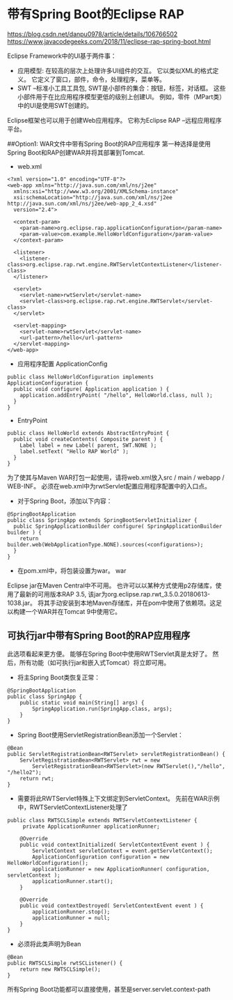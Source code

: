 # 带有Spring Boot的Eclipse RAP
https://blog.csdn.net/danpu0978/article/details/106766502
https://www.javacodegeeks.com/2018/11/eclipse-rap-spring-boot.html

 Eclipse Framework中的UI基于两件事：
- 应用模型: 在较高的层次上处理许多UI组件的交互。 它以类似XML的格式定义。 它定义了窗口，部件，命令，处理程序，菜单等。
- SWT –标准小工具工具包, SWT是小部件的集合：按钮，标签，对话框。 这些小部件用于在比应用程序模型更低的级别上创建UI。 例如，零件（MPart类）中的UI是使用SWT创建的。 

Eclipse框架也可以用于创建Web应用程序。 它称为Eclipse RAP –远程应用程序平台。

##Option1: WAR文件中带有Spring Boot的RAP应用程序
第一种选择是使用Spring Boot和RAP创建WAR并将其部署到Tomcat.
- web.xml
```
<?xml version="1.0" encoding="UTF-8"?>
<web-app xmlns="http://java.sun.com/xml/ns/j2ee"
  xmlns:xsi="http://www.w3.org/2001/XMLSchema-instance"
  xsi:schemaLocation="http://java.sun.com/xml/ns/j2ee http://java.sun.com/xml/ns/j2ee/web-app_2_4.xsd"
  version="2.4">
 
  <context-param>
    <param-name>org.eclipse.rap.applicationConfiguration</param-name>
    <param-value>com.example.HelloWorldConfiguration</param-value>
  </context-param>
 
  <listener>
    <listener-class>org.eclipse.rap.rwt.engine.RWTServletContextListener</listener-class>
  </listener>
 
  <servlet>
    <servlet-name>rwtServlet</servlet-name>
    <servlet-class>org.eclipse.rap.rwt.engine.RWTServlet</servlet-class>
  </servlet>
 
  <servlet-mapping>
    <servlet-name>rwtServlet</servlet-name>
    <url-pattern>/hello</url-pattern>
  </servlet-mapping>
</web-app>
```
- 应用程序配置 ApplicationConfig
```
public class HelloWorldConfiguration implements ApplicationConfiguration {
  public void configure( Application application ) {
    application.addEntryPoint( "/hello", HelloWorld.class, null );
  }
}
```
- EntryPoint
```
public class HelloWorld extends AbstractEntryPoint {
  public void createContents( Composite parent ) {
    Label label = new Label( parent, SWT.NONE );
    label.setText( "Hello RAP World" );
  }
}
```
 为了使其与Maven WAR打包一起使用，请将web.xml放入src / main / webapp / WEB-INF。 必须在web.xml中为rwtServlet配置应用程序配置中的入口点。

- 对于Spring Boot，添加以下内容： 
```
@SpringBootApplication
public class SpringApp extends SpringBootServletInitializer {
  public SpringApplicationBuilder configure( SpringApplicationBuilder builder ) {
    return builder.web(WebApplicationType.NONE).sources(<configurations>);
  }
}
```
- 在pom.xml中，将包装设置为war。
<packaging>war</packaging>

Eclipse jar在Maven Central中不可用。 也许可以以某种方式使用p2存储库，使用了最新的可用版本RAP 3.5, 该jar为org.eclipse.rap.rwt_3.5.0.20180613-1038.jar。
将其手动安装到本地Maven存储库，并在pom中使用了依赖项。这足以构建一个WAR并在Tomcat 9中使用它。

## 可执行jar中带有Spring Boot的RAP应用程序
此选项看起来更方便。 能够在Spring Boot中使用RWTServlet真是太好了。 然后，所有功能（如可执行jar和嵌入式Tomcat）将立即可用。 
- 将主Spring Boot类恢复正常：
```
@SpringBootApplication
public class SpringApp {
    public static void main(String[] args) {
        SpringApplication.run(SpringApp.class, args);
    }
}
```
- Spring Boot使用ServletRegistrationBean添加一个Servlet：
```
@Bean
public ServletRegistrationBean<RWTServlet> servletRegistrationBean() {
    ServletRegistrationBean<RWTServlet> rwt = new 
        ServletRegistrationBean<RWTServlet>(new RWTServlet(),"/hello", "/hello2");
    return rwt;
}
```
- 需要将此RWTServlet特殊上下文绑定到ServletContext。 先前在WAR示例中，RWTServletContextListener处理了
```
public class RWTSCLSimple extends RWTServletContextListener {
     private ApplicationRunner applicationRunner;
 
    @Override
    public void contextInitialized( ServletContextEvent event ) {
        ServletContext servletContext = event.getServletContext();
        ApplicationConfiguration configuration = new HelloWorldConfiguration();
        applicationRunner = new ApplicationRunner( configuration, servletContext );
        applicationRunner.start();
    }
 
    @Override
    public void contextDestroyed( ServletContextEvent event ) {
        applicationRunner.stop();
        applicationRunner = null;
    }
}
```
- 必须将此类声明为Bean
```
@Bean
public RWTSCLSimple rwtSCListener() {
    return new RWTSCLSimple();
}
```
所有Spring Boot功能都可以直接使用，甚至是server.servlet.context-path
